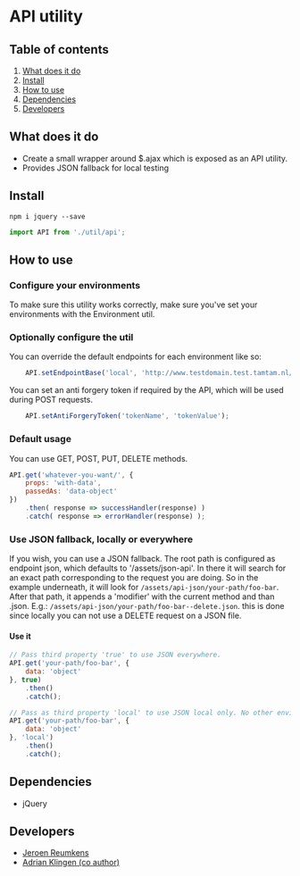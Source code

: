 
# API utility

## Table of contents
1. [What does it do](#markdown-header-what-does-it-do)
2. [Install](#markdown-header-install)
3. [How to use](#markdown-header-how-to-use)
4. [Dependencies](#markdown-header-dependencies)
5. [Developers](#markdown-header-developers)


## What does it do
* Create a small wrapper around $.ajax which is exposed as an API utility.
* Provides JSON fallback for local testing

## Install
```node
npm i jquery --save
```

```javascript
import API from './util/api';
```

## How to use
### Configure your environments
To make sure this utility works correctly, make sure you've set your environments with the Environment util.

### Optionally configure the util
You can override the default endpoints for each environment like so:
```javascript
    API.setEndpointBase('local', 'http://www.testdomain.test.tamtam.nl/api/');
```

You can set an anti forgery token if required by the API, which will be used during POST requests.
```javascript
    API.setAntiForgeryToken('tokenName', 'tokenValue');
```


### Default usage
You can use GET, POST, PUT, DELETE methods.

```javascript
API.get('whatever-you-want/', {
    props: 'with-data',
    passedAs: 'data-object'
})
    .then( response => successHandler(response) )
    .catch( response => errorHandler(response) );
```

### Use JSON fallback, locally or everywhere
If you wish, you can use a JSON fallback. The root path is configured as endpoint json, which 
defaults to '/assets/json-api'. In there it will search for an exact path corresponding to the request
you are doing. So in the example underneath, it will look for `/assets/api-json/your-path/foo-bar`.
After that path, it appends a 'modifier' with the current method and than .json. E.g.: `/assets/api-json/your-path/foo-bar--delete.json`.
this is done since locally you can not use a DELETE request on a JSON file.


#### Use it
```javascript
// Pass third property 'true' to use JSON everywhere.
API.get('your-path/foo-bar', {
    data: 'object'
}, true)
    .then()
    .catch();

// Pass as third property 'local' to use JSON local only. No other environments allowed.
API.get('your-path/foo-bar', {
    data: 'object'
}, 'local')
    .then()
    .catch();
```

## Dependencies
* jQuery

## Developers
* [Jeroen Reumkens](mailto:jeroen.reumkens@tamtam.nl)
* [Adrian Klingen (co author)](mailto:adrian@tamtam.nl)
